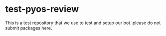 # test-pyos-review
This is a test repository that we use to test and setup our bot. please do not submit packages here. 
